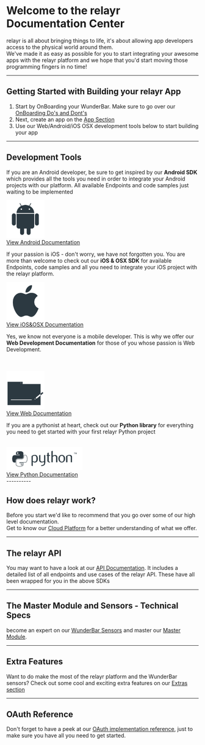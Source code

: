 # Welcome to the relayr Documentation Center 

<p> relayr is all about bringing things to life, it's about allowing app developers access to the physical world around them. 

<br />
We've made it as easy as possible for you to start integrating your awesome apps with the relayr platform and we hope that you'd start moving those programming fingers in no time! <br/></p>

----------
## Getting Started with Building your relayr App

1. Start by OnBoarding your WunderBar. Make sure to go over our <a href="https://developer.relayr.io/documents/Welcome/DosAndDonts">OnBoarding Do's and Dont's </a>
2. Next, create an app on the <a href="https://developer.relayr.io/dashboard/apps/myApps">App Section</a>
3. Use our Web/Android/iOS OSX development tools below to start building your app

----------

## Development Tools

<div class="floatBox center">
<p>If you are an Android developer, be sure to get inspired by our <b> Android SDK </b> which provides all the tools you need in order to integrate your Android projects with our platform. All available Endpoints and code samples just waiting to be implemented</p> 
<img src="assets/Android_logo.png" alt="" title="" width=100px class="center">
<br/>
<a class="button center" href="https://developer.relayr.io/documents/Android/Reference">View Android Documentation</a>
</div>


<div class="floatBox center"> 
<p>If your passion is iOS - don't worry, we have not forgotten you. You are more than welcome to check out our <b>iOS & OSX SDK</b> for available Endpoints, code samples and all you need to integrate your iOS project with the relayr platform.</p>
<img src="assets/Apple_logo.png" alt="" title="" width=100px class="center">
<br/>
<a class="button center" href="https://developer.relayr.io/documents/Apple/Reference">View iOS&OSX Documentation</a>
 </div>


<div class="floatBox center"> 
<p>Yes, we know not everyone is a mobile developer. This is why we offer our <b>Web Development Documentation</b> for those of you whose passion is Web Development.</p>
<br/><br/>
<img src="assets/Web6e.png" alt="" title="" width=100px class="center">
<br/>
<a class="button center" href="https://developer.relayr.io/documents/WebDev/Introduction">View Web Documentation</a>
</div>

<div class="floatBox center"> 
<p>If you are a pythonist at heart, check out our <b>Python library</b> for everything you need to get started with your first relayr Python project</p>
<br/>
<img src="assets/Python_logo.png" alt="" title="" width=200p" class="center">
<br/>
<a class="button center" href="https://developer.relayr.io/documents/Python/Introduction">View Python Documentation</a>
</div>
----------


## How does relayr work?

<p>Before you start we'd like to recommend that you go over some of our high level documentation. <br/>
Get to know our <a href="https://developer.relayr.io/documents/Welcome/Platform">Cloud Platform</a> for a better understanding of what we offer.</p>

----------

## The relayr API
 
You may want to have a look at our <a href="https://developer.relayr.io/documents/relayrAPI/Introduction">API Documentation</a>. It includes a detailed list of all endpoints and use cases of the relayr API. These have all been wrapped for you in the above SDKs

----------

## The Master Module and Sensors - Technical Specs

become an expert on our <a href="https://developer.relayr.io/documents/Welcome/Sensors">WunderBar Sensors</a> and master our <a href="https://developer.relayr.io/documents/Welcome/MM">Master Module</a>. 

----------

## Extra Features

<p>Want to do make the most of the relayr platform and the WunderBar sensors? Check out some cool and exciting extra features on our <a href="https://developer.relayr.io/documents/HowTos/Introduction"> Extras section </a></p>

----------


## OAuth Reference

<p>Don't forget to have a peek at our <a href="https://developer.relayr.io/documents/Welcome/OAuthReference">OAuth implementation reference</a>, just to make sure you have all you need to get started.  </p>